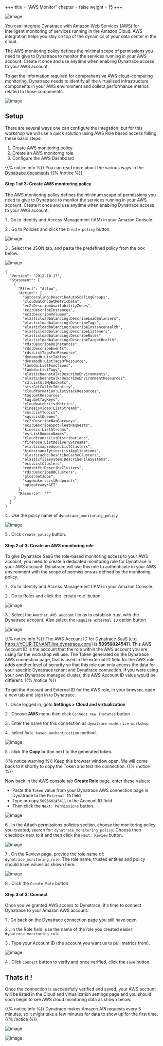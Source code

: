+++
title = "AWS Monitor"
chapter = false
weight = 15
+++

![image](/images/jess.png)

You can integrate Dynatrace with Amazon Web Services (AWS) for intelligent monitoring of services running in the Amazon Cloud. AWS integration helps you stay on top of the dynamics of your data center in the cloud.

The AWS monitoring policy defines the minimal scope of permissions you need to give to Dynatrace to monitor the services running in your AWS account. Create it once and use anytime when enabling Dynatrace access to your AWS account.

To get the information required for comprehensive AWS cloud-computing monitoring, Dynatrace needs to identify all the virtualized infrastructure components in your AWS environment and collect performance metrics related to those components. 

![image](/images/dt-aws-dashboard.png)

## Setup

There are several ways one can configure the integation, but for this workshop we will use a quick solution using AWS Role based access folling these basic steps:

1. Create AWS monitoring policy
1. Create an AWS monitorng role
1. Configure the AWS Dashboard

{{% notice info %}}
You can read more about the various ways in the [Dynatrace documents](https://www.dynatrace.com/support/help/technology-support/cloud-platforms/amazon-web-services/aws-monitoring-with-dynatrace-saas/#role-based-access)
{{% /notice %}}

#### Step 1 of 3: Create AWS monitoring policy

The AWS monitoring policy defines the minimum scope of permissions you need to give to Dynatrace to monitor the services running in your AWS account. Create it once and use anytime when enabling Dynatrace access to your AWS account.

1 . Go to Identity and Access Management (IAM) in your Amazon Console.

2 . Go to Policies and click the `Create policy` button.

![image](/images/dt-aws-dashboard-policy.png)

3 . Select the JSON tab, and paste the predefined policy from the box below.

![image](/images/dt-aws-dashboard-policy-json.png)

```
{
  "Version": "2012-10-17",
  "Statement": [
    {
      "Effect": "Allow",
      "Action": [		
        "autoscaling:DescribeAutoScalingGroups",
        "cloudwatch:GetMetricData",
        "ec2:DescribeAvailabilityZones",
        "ec2:DescribeInstances",
        "ec2:DescribeVolumes",
        "elasticloadbalancing:DescribeLoadBalancers",
        "elasticloadbalancing:DescribeTags",
        "elasticloadbalancing:DescribeInstanceHealth",
        "elasticloadbalancing:DescribeListeners",
        "elasticloadbalancing:DescribeRules",
        "elasticloadbalancing:DescribeTargetHealth",
        "rds:DescribeDBInstances",
        "rds:DescribeEvents",
        "rds:ListTagsForResource",
        "dynamodb:ListTables",
        "dynamodb:ListTagsOfResource",
        "lambda:ListFunctions",
        "lambda:ListTags",
        "elasticbeanstalk:DescribeEnvironments",
        "elasticbeanstalk:DescribeEnvironmentResources",
        "s3:ListAllMyBuckets",
        "sts:GetCallerIdentity",
        "cloudformation:ListStackResources",
        "tag:GetResources",
        "tag:GetTagKeys",
        "cloudwatch:ListMetrics",
        "kinesisvideo:ListStreams",
        "sns:ListTopics",
        "sqs:ListQueues",
        "ec2:DescribeNatGateways",
        "ec2:DescribeSpotFleetRequests",
        "kinesis:ListStreams",
        "es:ListDomainNames",
        "cloudfront:ListDistributions",
        "firehose:ListDeliveryStreams",
        "elasticmapreduce:ListClusters",
        "kinesisanalytics:ListApplications",
        "elasticache:DescribeCacheClusters",
        "elasticfilesystem:DescribeFileSystems",
        "ecs:ListClusters",
        "redshift:DescribeClusters",
        "rds:DescribeDBClusters",
        "glue:GetJobs",
        "sagemaker:ListEndpoints",
        "apigateway:GET"
      ],
      "Resource": "*"
    }
  ]
}
```

4 . Use the policy name of `dynatrace_monitoring_policy`

![image](/images/dt-aws-dashboard-policy-name.png)

5 . Click `Create policy` button.

#### Step 2 of 3: Create an AWS monitoring role

To give Dynatrace SaaS the role-based monitoring access to your AWS account, you need to create a dedicated monitoring role for Dynatrace in your AWS account. Dynatrace will use this role to authenticate in your AWS environment with the scope of permissions as defined by the monitoring policy. 

1 . Go to Identity and Access Management (IAM) in your Amazon Console.

2 . Go to Roles and click the 'create role` button.

![image](/images/dt-aws-dashboard-role.png)

3 . Select the `Another AWS account` tile as to establish trust with the Dynatrace account. Also select the `Require external ID` option button 

![image](/images/dt-aws-dashboard-role-trust-account.png)

{{% notice info %}}
The AWS Account ID for Dynatrace SaaS (e.g. https://YOUR_TENANT.live.dynatrace.com/) is **509560245411**. This AWS Account ID is the account that the role within the AWS account you are using for the workshop will use.  The Token generated on the Dynatrace AWS connection page, that is used in the external ID field for the AWS role, adds another level of security so that this role can only access the data for your specific Dynatrace tenant and Dynatrace connection. If you were using your own Dynatrace managed cluster, this AWS Account ID value would be different.
{{% /notice %}}


To get the Account and External ID for the AWS role, in your browser, open a new tab and sign in to Dynatrace.

1 . Once logged in, goto **Settings > Cloud and virtualization**

2 . Choose **AWS** menu then click `Connect new instance` button

3 . Enter the name for this connection as `dynatrace-modernize-workshop`

4 . select `Role based authentication` method. 

![image](/images/dt-aws-dashboard-dt.png)

5 . click the **Copy** button next to the generated token.

{{% notice warning %}}
Keep this browser window open. We will come back to it shortly to copy the Token and test the connection.
{{% /notice %}}

Now back in the AWS console tab  **Create Role** page, enter these values:

* Paste the `Token` value from your Dynatrace AWS connection page in Dynatrace to the `External ID` field
* Type or copy `509560245411` to the Account ID field
* Then click the `Next: Permissions` button.

![image](/images/dt-aws-dashboard-role-account.png)

6 . In the Attach permissions policies section, choose the monitoring policy you created, search for: `dynatrace_monitoring_policy`. Choose then checkbox next to it and then click the `Next: Review` button.

![image](/images/dt-aws-dashboard-role-policy.png)

7 . On the Review page, provide the role name of: `dynatrace_monitoring_role`. The role name, trusted entities and policy should have values as shown here.

![image](/images/dt-aws-dashboard-role-policy-name.png)

8 . Click the `Create Role` button.

#### Step 3 of 3: Connect

Once you've granted AWS access to Dynatrace, it's time to connect Dynatrace to your Amazon AWS account.

1 . Go back on the Dynatrace connection page you still have open

2 . In the Role field, use the name of the role you created easier: `dynatrace_monitoring_role`

3 . Type your Account ID (the account you want us to pull metrics from).

![image](/images/dt-aws-dashboard-dt-setup.png)

4 . Click `Connect` button to verify and once verified, click the `save` button.

## Thats it !

Once the connection is successfully verified and saved, your AWS account will be listed in the Cloud and virtualization settings page and you should soon begin to see AWS cloud monitoring data as shown below.

{{% notice info %}}
Dynatrace makes Amazon API requests every 5 minutes, so it might take a few minutes for data to show up for the first time.
{{% /notice %}}

![image](/images/dt-aws-dashboard-overview.png)

![image](/images/dt-aws-dashboard.png)